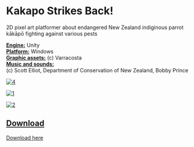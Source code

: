 # Kakapo Strikes Back!
2D pixel art platformer about endangered New Zealand indiginous parrot kākāpō fighting against various pests

<u><b>Engine:</b></u> Unity <br>
<u><b>Platform:</b></u> Windows <br>
<u><b>Graphic assets:</b></u> (c) Varracosta <br>
<u><b>Music and sounds:</b></u> <br>
(c) Scott Elliot, Department of Conservation of New Zealand, Bobby Prince 

<a href='https://postimg.cc/t1LS993P' target='_blank'><img src='https://i.postimg.cc/vBmpLBDP/4.jpg' border='0' alt='4'/></a>

<a href='https://postimg.cc/dk2zXhbD' target='_blank'><img src='https://i.postimg.cc/j5mtDNv6/1.jpg' border='0' alt='1'/></a>

<a href='https://postimg.cc/CdYy8488' target='_blank'><img src='https://i.postimg.cc/L4gmrC6x/2.jpg' border='0' alt='2'/></a>

<h2><u>Download</u></h2>
<a href="https://drive.google.com/file/d/1ijmI-DTmXDXf0YPMW9NjuKZL42eZfy6L/view?usp=sharing">Download here</a> 
